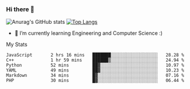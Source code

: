 ### Hi there 👋

![Anurag's GitHub stats](https://github-readme-stats.vercel.app/api?username=MatteoIorio11&show_icons=true&theme=dark) 
[![Top Langs](https://github-readme-stats.vercel.app/api/top-langs/?username=MatteoIorio11&theme=dark)](https://github.com/MatteoIorio11/github-readme-stats)

- 🌱 I’m currently learning Engineering and Computer Science :)

<!--
**MatteoIorio11/MatteoIorio11** is a ✨ _special_ ✨ repository because its `README.md` (this file) appears on your GitHub profile.

Here are some ideas to get you started:

- 🔭 I’m currently working on ...
- 🌱 I’m currently learning ...
- 👯 I’m looking to collaborate on ...
- 🤔 I’m looking for help with ...
- 💬 Ask me about ...
- 📫 How to reach me: ...
- 😄 Pronouns: ...
- ⚡ Fun fact: ...
-->
My Stats
<!--START_SECTION:waka-->

```text
JavaScript       2 hrs 16 mins   ███████░░░░░░░░░░░░░░░░░░   28.28 %
C++              1 hr 59 mins    ██████▒░░░░░░░░░░░░░░░░░░   24.94 %
Python           52 mins         ██▓░░░░░░░░░░░░░░░░░░░░░░   10.97 %
YAML             49 mins         ██▓░░░░░░░░░░░░░░░░░░░░░░   10.23 %
Markdown         34 mins         █▓░░░░░░░░░░░░░░░░░░░░░░░   07.16 %
PHP              30 mins         █▓░░░░░░░░░░░░░░░░░░░░░░░   06.44 %
```

<!--END_SECTION:waka-->
